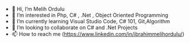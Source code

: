 - 👋 Hi, I’m Melih Ordulu
- 👀 I’m interested in Php, C# , .Net , Object Oriented Programming
- 🌱 I’m currently learning Visual Studio Code, C# 101, Git,Algorithm
- 💞️ I’m looking to collaborate on C# and .Net Projects
- 📫 How to reach me (https://www.linkedin.com/in/ibrahimmelihordulu/)

<!---
mordulu/mordulu is a ✨ special ✨ repository because its `README.md` (this file) appears on your GitHub profile.
You can click the Preview link to take a look at your changes.
--->
